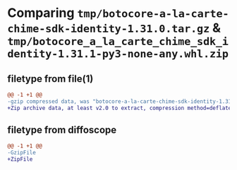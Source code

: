 # Comparing `tmp/botocore-a-la-carte-chime-sdk-identity-1.31.0.tar.gz` & `tmp/botocore_a_la_carte_chime_sdk_identity-1.31.1-py3-none-any.whl.zip`

## filetype from file(1)

```diff
@@ -1 +1 @@
-gzip compressed data, was "botocore-a-la-carte-chime-sdk-identity-1.31.0.tar", last modified: Fri Jul  7 01:43:46 2023, max compression
+Zip archive data, at least v2.0 to extract, compression method=deflate
```

## filetype from diffoscope

```diff
@@ -1 +1 @@
-GzipFile
+ZipFile
```

